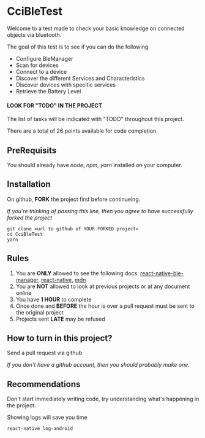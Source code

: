 # CciBleTest
Welcome to a test made to check your basic knowledge
on connected objects via bluetooth.

The goal of this test is to see if you can do the following

* Configure BleManager
* Scan for devices
* Connect to a device
* Discover the different Services and Characteristics
* Discover devices with specitic services
* Retrieve the Battery Level

#### LOOK FOR "TODO" IN THE PROJECT

The list of tasks will be indicated with "TODO" throughout this project.


There are a total of 26 points available for code completion.

## PreRequisits

You should already have *node*, *npm*, *yarn* installed on your computer.

## Installation

On github, **FORK** the project first before continueing.

*If you're thinking of passing this line, then you agree to have successfully forked the project*

```
git clone <url to github of YOUR FORKED project>
cd CciBleTest
yarn
```

## Rules

1. You are **ONLY** allowed to see the following docs: [react-native-ble-manager](https://github.com/innoveit/react-native-ble-manager), [react-native](https://facebook.github.io/react-native/), [mdn](https://developer.mozilla.org/fr/)
2. You are **NOT** allowed to look at previous projects or at any document online
4. You have **1 HOUR** to complete
5. Once done and **BEFORE** the hour is over a pull request must be sent to the original project
6. Projects sent **LATE** may be refused


## How to turn in this project?

Send a pull request via github

*If you don't have a github account, then you should probably make one.*

## Recommendations

Don't start immediately writing code, try understanding what's happening in the project. 

Showing logs will save you time

```
react-native log-android
```